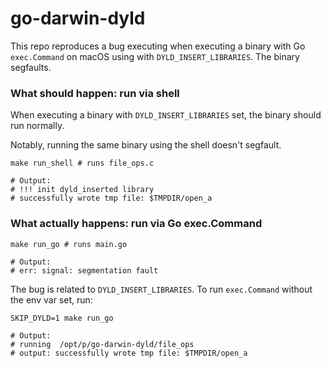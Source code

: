 # go-darwin-dyld

This repo reproduces a bug executing when executing a binary with Go
`exec.Command` on macOS using with `DYLD_INSERT_LIBRARIES`. The binary
segfaults.

### What should happen: run via shell

When executing a binary with `DYLD_INSERT_LIBRARIES` set, the binary should
run normally.

Notably, running the same binary using the shell doesn't segfault.

```shell
make run_shell # runs file_ops.c

# Output:
# !!! init dyld_inserted library
# successfully wrote tmp file: $TMPDIR/open_a
```

### What actually happens: run via Go exec.Command

```shell
make run_go # runs main.go

# Output:
# err: signal: segmentation fault
```

The bug is related to `DYLD_INSERT_LIBRARIES`. To run `exec.Command` without the
env var set, run:

```shell
SKIP_DYLD=1 make run_go

# Output:
# running  /opt/p/go-darwin-dyld/file_ops
# output: successfully wrote tmp file: $TMPDIR/open_a
```
